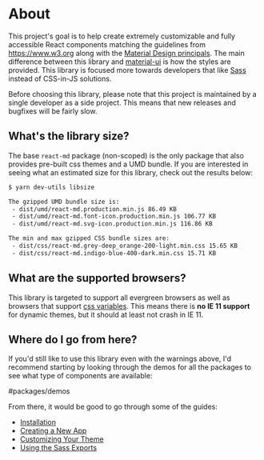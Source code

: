# About

This project's goal is to help create extremely customizable and fully
accessible React components matching the guidelines from https://www.w3.org
along with the [Material Design principals]. The main difference between this
library and [material-ui] is how the styles are provided. This library is
focused more towards developers that like [Sass] instead of CSS-in-JS solutions.

Before choosing this library, please note that this project is maintained by a
single developer as a side project. This means that new releases and bugfixes
will be fairly slow.

## What's the library size?

The base `react-md` package (non-scoped) is the only package that also provides
pre-built css themes and a UMD bundle. If you are interested in seeing what an
estimated size for this library, check out the results below:

```sh
$ yarn dev-utils libsize

The gzipped UMD bundle size is:
 - dist/umd/react-md.production.min.js 86.49 KB
 - dist/umd/react-md.font-icon.production.min.js 106.77 KB
 - dist/umd/react-md.svg-icon.production.min.js 116.86 KB

The min and max gzipped CSS bundle sizes are:
 - dist/css/react-md.grey-deep_orange-200-light.min.css 15.65 KB
 - dist/css/react-md.indigo-blue-400-dark.min.css 15.71 KB
```

## What are the supported browsers?

This library is targeted to support all evergreen browsers as well as browsers
that support [css variables]. This means there is **no IE 11 support** for
dynamic themes, but it should at least not crash in IE 11.

## Where do I go from here?

If you'd still like to use this library even with the warnings above, I'd
recommend starting by looking through the demos for all the packages to see what
type of components are available:

#packages/demos

From there, it would be good to go through some of the guides:

- [Installation]
- [Creating a New App]
- [Customizing Your Theme]
- [Using the Sass Exports]

[material design principals]: https://material.io/design/
[material-ui]: https://material-ui.com
[sass]: https://sass-lang.com
[css variables]: https://caniuse.com/#feat=css-variables
[contributing guide]: /guides/contributing
[installation]: /guides/installation
[creating a new app]: /guides/creating-a-new-app
[customizing your theme]: /guides/customizing-your-theme
[using the sass exports]: /guides/using-the-sass-exports
